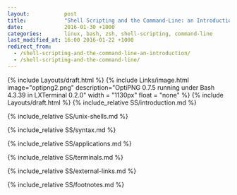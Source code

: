 ```yaml
---
layout:           post
title:            "Shell Scripting and the Command-Line: an Introduction"
date:             2016-01-30 +1000
categories:       linux, bash, zsh, shell-scripting, command-line
last_modified_at: 16:00 2016-01-22 +1000
redirect_from:
  - /shell-scripting-and-the-command-line-an-introduction/
  - /shell-scripting-and-the-command-line/
---
```

{% include Layouts/draft.html %}
{% include Links/image.html image="optipng2.png" description="OptiPNG 0.7.5 running under Bash 4.3.39 in LXTerminal 0.2.0" width = "1130px" float = "none" %}
{% include Layouts/draft.html %}
{% include_relative SS/introduction.md %}

{% include_relative SS/unix-shells.md %}

{% include_relative SS/syntax.md %}

{% include_relative SS/applications.md %}

{% include_relative SS/terminals.md %}

{% include_relative SS/external-links.md %}

{% include_relative SS/footnotes.md %}
